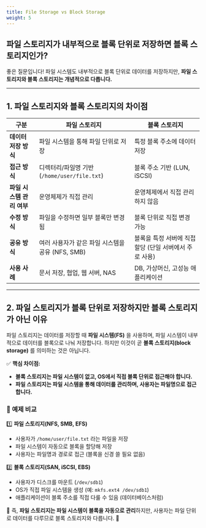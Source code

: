 ```yaml
---
title: File Storage vs Block Storage
weight: 5
---
```

## 파일 스토리지가 내부적으로 블록 단위로 저장하면 블록 스토리지인가?
좋은 질문입니다! 파일 시스템도 내부적으로 블록 단위로 데이터를 저장하지만, **파일 스토리지와 블록 스토리지는 개념적으로 다릅니다.**  

---

## **1. 파일 스토리지와 블록 스토리지의 차이점**
| **구분**        | **파일 스토리지** | **블록 스토리지** |
|----------------|---------------|---------------|
| **데이터 저장 방식** | 파일 시스템을 통해 파일 단위로 저장 | 특정 블록 주소에 데이터 저장 |
| **접근 방식** | 디렉터리/파일명 기반 (`/home/user/file.txt`) | 블록 주소 기반 (LUN, iSCSI) |
| **파일 시스템 관리 여부** | 운영체제가 직접 관리 | 운영체제에서 직접 관리하지 않음 |
| **수정 방식** | 파일을 수정하면 일부 블록만 변경됨 | 블록 단위로 직접 변경 가능 |
| **공유 방식** | 여러 사용자가 같은 파일 시스템을 공유 (NFS, SMB) | 블록을 특정 서버에 직접 할당 (단일 서버에서 주로 사용) |
| **사용 사례** | 문서 저장, 협업, 웹 서버, NAS | DB, 가상머신, 고성능 애플리케이션 |

---

## **2. 파일 스토리지가 블록 단위로 저장하지만 블록 스토리지가 아닌 이유**
파일 스토리지는 데이터를 저장할 때 **파일 시스템(FS)** 을 사용하며, 파일 시스템이 내부적으로 데이터를 블록으로 나눠 저장합니다. 하지만 이것이 곧 **블록 스토리지(block storage)** 를 의미하는 것은 아닙니다.  

✅ **핵심 차이점:**  
- **블록 스토리지는 파일 시스템이 없고, OS에서 직접 블록 단위로 접근해야 합니다.**  
- **파일 스토리지는 파일 시스템을 통해 데이터를 관리하며, 사용자는 파일명으로 접근합니다.**  

### **📌 예제 비교**
1️⃣ **파일 스토리지(NFS, SMB, EFS)**
   - 사용자가 `/home/user/file.txt` 라는 파일을 저장  
   - 파일 시스템이 자동으로 블록을 할당해 저장  
   - 사용자는 파일명과 경로로 접근 (블록을 신경 쓸 필요 없음)  

2️⃣ **블록 스토리지(SAN, iSCSI, EBS)**
   - 사용자가 디스크를 마운트 (`/dev/sdb1`)  
   - OS가 직접 파일 시스템을 생성 (예: `mkfs.ext4 /dev/sdb1`)  
   - 애플리케이션이 블록 주소를 직접 다룰 수 있음 (데이터베이스처럼)  

📌 즉, **파일 스토리지는 파일 시스템이 블록을 자동으로 관리**하지만, 사용자는 파일 단위로 데이터를 다루므로 블록 스토리지와 다릅니다. 🚀